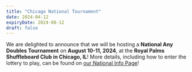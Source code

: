 ```yaml
---
title: "Chicago National Tournament"
date: 2024-04-12
expiryDate: 2024-08-12
draft: false
---
```


We are delighted to announce that we will be hosting a **National Any Doubles Tournament** on **August 10-11, 2024**, at the **Royal Palms Shuffleboard Club in Chicago, IL**! More details, including how to enter the lottery to play, can be found on [our National Info Page](/national)!

